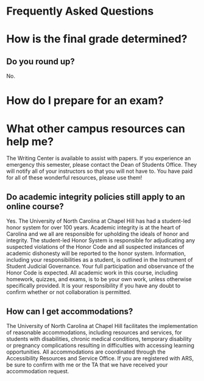 # Frequently Asked Questions

# How is the final grade determined?

## Do you round up?
No.

# How do I prepare for an exam?

# What other campus resources can help me?
The Writing Center is available to assist with papers. If you experience an emergency this semester, please contact the Dean of Students Office. They will notify all of your instructors so that you will not have to. You have paid for all of these wonderful resources, please use them!

## Do academic integrity policies still apply to an online course?
Yes. The University of North Carolina at Chapel Hill has had a student-led honor system for over 100 years. Academic integrity is at the heart of Carolina and we all are responsible for upholding the ideals of honor and integrity.  The student-led Honor System is responsible for adjudicating any suspected violations of the Honor Code and all suspected instances of academic dishonesty will be reported to the honor system. Information, including your responsibilities as a student, is outlined in the Instrument of Student Judicial Governance. Your full participation and observance of the Honor Code is expected. All academic work in this course, including homework, quizzes, and exams, is to be your own work, unless otherwise specifically provided. It is your responsibility if you have any doubt to confirm whether or not collaboration is permitted.

## How can I get accommodations?
The University of North Carolina at Chapel Hill facilitates the implementation of reasonable accommodations, including resources and services, for students with disabilities, chronic medical conditions, temporary disability or pregnancy complications resulting in difficulties with accessing learning opportunities. All accommodations are coordinated through the Accessibility Resources and Service Office. If you are registered with ARS, be sure to confirm with me or the TA that we have received your accommodation request.
